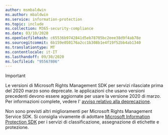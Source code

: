 ```yaml
---
author: msmbaldwin
ms.author: mbaldwin
ms.service: information-protection
ms.topic: include
ms.collection: M365-security-compliance
ms.date: 03/10/2020
ms.openlocfilehash: c65536b9742841d5eb78705bc2eee38d9f4ab78e
ms.sourcegitcommit: 6b159e050176a2cc1b308b1e4f19f52bb4ab1340
ms.translationtype: MT
ms.contentlocale: it-IT
ms.lasthandoff: 09/30/2020
ms.locfileid: "95567806"
---
```

> [!IMPORTANT]
> Le versioni di Microsoft Rights Management SDK per servizi rilasciate prima del 2020 marzo sono deprecate. le applicazioni che usano versioni precedenti devono essere aggiornate per usare la versione 2020 di marzo. Per informazioni complete, vedere l' [avviso relativo alla deprecazione](../develop/deprecation-notice.md).
>
> Non sono previsti altri miglioramenti per Microsoft Rights Management Service SDK. Si consiglia vivamente di adottare [Microsoft Information Protection SDK](/information-protection/develop/overview) per i servizi di classificazione, assegnazione di etichette e protezione.